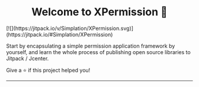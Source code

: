 <h1 align="center">Welcome to XPermission 👋</h1>
<p>
</p>
[![](https://jitpack.io/v/Simplation/XPermission.svg)](https://jitpack.io/#Simplation/XPermission)

Start by encapsulating a simple permission application framework by yourself, and learn the whole process of publishing open source libraries to Jitpack / Jcenter.

Give a ⭐️ if this project helped you!

***
